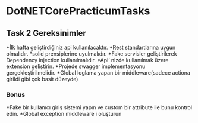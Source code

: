 # DotNETCorePracticumTasks

## Task 2 Gereksinimler

*İlk hafta geliştirdiğiniz api kullanılacaktır.
*Rest standartlarına uygun olmalıdır.
*solid prensiplerine uyulmalıdır.
*Fake servisler geliştirilerek Dependency injection kullanılmalıdır.
*Api’ nizde kullanılmak üzere extension geliştirin.
*Projede swagger implementasyonu gerçekleştirilmelidir.
*Global loglama yapan bir middleware(sadece actiona girildi gibi çok basit düzeyde)

### Bonus

*Fake bir kullanıcı giriş sistemi yapın ve custom bir attribute ile bunu kontrol edin.
*Global exception middleware i oluşturun
